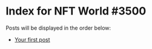 # Index for NFT World #3500
Posts will be displayed in the order below:

- [Your first post](./001-first.md)

